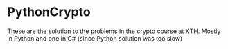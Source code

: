 # PythonCrypto

These are the solution to the problems in the crypto course at KTH. Mostly in Python and one in C# (since Python solution was too slow)
